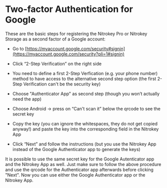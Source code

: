 # Two-factor Authentication for Google

These are the basic steps for registering the Nitrokey Pro or Nitrokey Storage as a second factor of a Google account:

- Go to [https://myaccount.google.com/security#signin](https://myaccount.google.com/security?pli=1#signin)
- Click “2-Step Verification” on the right side

- You need to define a first 2-Step Verfication (e.g. your phone number) method to have access to the alternative second step option (the first 2-Step Verification can't be the security key)

- Choose "Authenticator App" as second step (though you won’t actually need the app)

- Choose Android -> press on “Can't scan it” below the qrcode to see the secret key

- Copy the key (you can ignore the whitespaces, they do not get copied anyway!) and paste the key into the corresponding field in the Nitrokey App

- Click “Next” and follow the instructions (but you use the Nitrokey App instead of the Google Authenticator app to generate the keys)

It is possible to use the same secret key for the Google Autenticator app and the Nitrokey App as well. Just make sure to follow the above procedure and use the qrcode for the Authenticator app afterwards before clicking "Next". Now you can use either the Google Authenticator app or the Nitrokey App.
